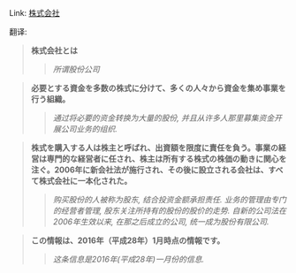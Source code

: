 Link: [株式会社](https://www.shiruporuto.jp/public/data/vocabulary/yogo/)

翻译:
> **株式会社とは**
>> *所谓股份公司*

> **必要とする資金を多数の株式に分けて、多くの人々から資金を集め事業を行う組織。**
>> *通过将必要的资金转换为大量的股份, 并且从许多人那里募集资金开展公司业务的组织.*

> **株式を購入する人は株主と呼ばれ、出資額を限度に責任を負う。事業の経営は専門的な経営者に任され、株主は所有する株式の株価の動きに関心を注ぐ。2006年に新会社法が施行され、その後に設立される会社は、すべて株式会社に一本化された。**
>> *购买股份的人被称为股东, 结合投资金额承担责任. 业务的管理由专门的经营者管理, 股东关注所持有的股份的股价的走势. 自新的公司法在2006年生效以来, 在那之后成立的公司, 统一成为股份有限公司.*

> **この情報は、2016年（平成28年）1月時点の情報です。**
>> *这条信息是2016年(平成28年)一月份的信息.*